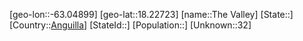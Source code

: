 ﻿---
location: [18.22723,-63.04899]
type: City
tags:
- geo/City


SpocWebEntityId: 35903
isDeleted: false
confidential: public

---
[geo-lon::-63.04899]
[geo-lat::18.22723]
[name::The Valley]
[State::]
[Country::[Anguilla](geo/Continent/South-America/Anguilla.md)]
[StateId::]
[Population::]
[Unknown::32]

